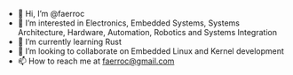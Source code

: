 - 👋 Hi, I’m @faerroc
- 👀 I’m interested in Electronics, Embedded Systems, Systems Architecture, Hardware, Automation, Robotics and Systems Integration
- 🌱 I’m currently learning Rust
- 💞️ I’m looking to collaborate on Embedded Linux and Kernel development
- 📫 How to reach me at faerroc@gmail.com

<!---
faerroc/faerroc is a ✨ special ✨ repository because its `README.md` (this file) appears on your GitHub profile.
You can click the Preview link to take a look at your changes.
--->
